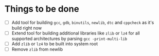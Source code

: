 
# Things to be done

- [ ] Add tool for building `gcc`, `gdb`, `binutils`, `newlib`, `dtc` and `cppcheck` as it's build right now
- [ ] Extend tool for building additional libraries like `zlib` or `lz4` for all supported architectures by parsing `gcc -print-multi-lib`
- [ ] Add `zlib` or `lz4` to be built into system root
- [ ] Remove `zlib` from newlib
